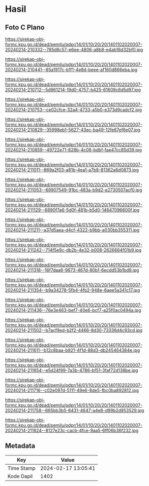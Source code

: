 # Hasil

## Foto C Plano

https://sirekap-obj-formc.kpu.go.id/dead/pemilu/pdpr/14/01/10/20/20/1401102020007-20240214-210332--785d8c57-e6ee-4806-a8b8-e4ab16d32bf0.jpg

https://sirekap-obj-formc.kpu.go.id/dead/pemilu/pdpr/14/01/10/20/20/1401102020007-20240214-210441--85a1917c-b1f1-4e8d-beee-af160d866eba.jpg

https://sirekap-obj-formc.kpu.go.id/dead/pemilu/pdpr/14/01/10/20/20/1401102020007-20240214-210712--5d961214-19d0-4757-b425-61609c6d5d97.jpg

https://sirekap-obj-formc.kpu.go.id/dead/pemilu/pdpr/14/01/10/20/20/1401102020007-20240214-210753--ce02cfce-32a4-4733-a5b0-e373d9cadcf2.jpg

https://sirekap-obj-formc.kpu.go.id/dead/pemilu/pdpr/14/01/10/20/20/1401102020007-20240214-210829--35998eb1-5627-43ec-ba49-12fe67ef6e07.jpg

https://sirekap-obj-formc.kpu.go.id/dead/pemilu/pdpr/14/01/10/20/20/1401102020007-20240214-210859--49722e71-828b-4c08-bdbf-fae47cc85d39.jpg

https://sirekap-obj-formc.kpu.go.id/dead/pemilu/pdpr/14/01/10/20/20/1401102020007-20240214-211011--869a2f03-a81b-4ea1-a7b8-81362a6d0873.jpg

https://sirekap-obj-formc.kpu.go.id/dead/pemilu/pdpr/14/01/10/20/20/1401102020007-20240214-211053--69907549-91bc-483a-b9d2-e2730507acf0.jpg

https://sirekap-obj-formc.kpu.go.id/dead/pemilu/pdpr/14/01/10/20/20/1401102020007-20240214-211129--6890f7a6-5d0f-481b-b5d0-14647096600f.jpg

https://sirekap-obj-formc.kpu.go.id/dead/pemilu/pdpr/14/01/10/20/20/1401102020007-20240214-211211--a37d5aea-d4cf-4322-b9bb-a030bb355311.jpg

https://sirekap-obj-formc.kpu.go.id/dead/pemilu/pdpr/14/01/10/20/20/1401102020007-20240214-211242--714f5e9c-db2b-4e32-b008-2626664f01b9.jpg

https://sirekap-obj-formc.kpu.go.id/dead/pemilu/pdpr/14/01/10/20/20/1401102020007-20240214-211318--16f7daa6-9673-467d-80b1-6ecdd53b1bd9.jpg

https://sirekap-obj-formc.kpu.go.id/dead/pemilu/pdpr/14/01/10/20/20/1401102020007-20240214-211354--b9a34278-5fb4-4fb2-948e-6aee5a341c17.jpg

https://sirekap-obj-formc.kpu.go.id/dead/pemilu/pdpr/14/01/10/20/20/1401102020007-20240214-211436--76e3e463-bef7-40e6-bcf7-a25f0ac0494a.jpg

https://sirekap-obj-formc.kpu.go.id/dead/pemilu/pdpr/14/01/10/20/20/1401102020007-20240214-211502--b7acf9ed-b2f2-4466-8d30-73336d4c93cd.jpg

https://sirekap-obj-formc.kpu.go.id/dead/pemilu/pdpr/14/01/10/20/20/1401102020007-20240214-211611--b12c8baa-b921-4f1d-88d3-db245464384e.jpg

https://sirekap-obj-formc.kpu.go.id/dead/pemilu/pdpr/14/01/10/20/20/1401102020007-20240214-211654--e5d24f99-7a3b-4786-bf51-3faf72d138be.jpg

https://sirekap-obj-formc.kpu.go.id/dead/pemilu/pdpr/14/01/10/20/20/1401102020007-20240214-211716--c02e097d-5111-49e6-8de5-fbc0ba892812.jpg

https://sirekap-obj-formc.kpu.go.id/dead/pemilu/pdpr/14/01/10/20/20/1401102020007-20240214-211758--665bb3b5-6431-4647-a4e8-d99b2d953529.jpg

https://sirekap-obj-formc.kpu.go.id/dead/pemilu/pdpr/14/01/10/20/20/1401102020007-20240214-211824--8127e23c-cacb-4fce-9aa5-6ff06b36f232.jpg


## Metadata

| Key        | Value               |
| ---------- | ------------------- |
| Time Stamp | 2024-02-17 13:05:41 |
| Kode Dapil | 1402                |



